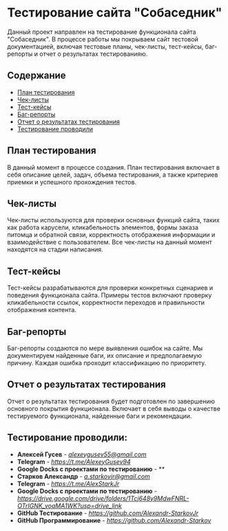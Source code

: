 # Тестирование сайта "Собаседник"

Данный проект направлен на тестирование функционала сайта "Собаседник". В процессе работы мы покрываем сайт тестовой документацией, включая тестовые планы, чек-листы, тест-кейсы, баг-репорты и отчет о результатах тестированияю.

## Содержание

- [План тестирования](#plan)
- [Чек-листы](#checklists)
- [Тест-кейсы](#test-cases)
- [Баг-репорты](#bug-reports)
- [Отчет о результатах тестирования](#test-results)
- [Тестирование проводили](#testers)

## План тестирования

В данный момент в процессе создания. План тестирования включает в себя описание целей, задач, объема тестирования, а также критериев приемки и успешного прохождения тестов.

## Чек-листы

Чек-листы используются для проверки основных функций сайта, таких как работа карусели, кликабельность элементов, формы заказа питомца и обратной связи, корректность отображения информации и взаимодействие с пользователем. Все чек-листы на данный момент находятся на стадии написания.

## Тест-кейсы

Тест-кейсы разрабатываются для проверки конкретных сценариев и поведения функционала сайта. Примеры тестов включают проверку кликабельности ссылок, корректности переходов и правильности отображения контента.

## Баг-репорты

Баг-репорты создаются по мере выявления ошибок на сайте. Мы документируем найденные баги, их описание и предполагаемую причину. Каждая ошибка проходит классификацию по приоритету.

## Отчет о результатах тестирования

Отчет о результатах тестирования будет подготовлен по завершению основного покрытия функционала. Включает в себя выводы о качестве тестируемого функционала, найденные баги и рекомендации.

## Тестирование проводили: 
- **Алексей Гусев** - *alexeygusev55@gmail.com*
- **Telegram** - *https://t.me/AlexeyGusev94*
- **Google Docks с проектами по тестированию** - **
- **Старков Александр** - *a.starkovjr@gmail.com*
- **Telegram** - *https://t.me/AlexStarkJr*
- **Google Docks с проектами по тестированию** - *https://drive.google.com/drive/folders/1Tcj648y9MdwFNRL-OTrIGNK_voaMA1WK?usp=drive_link*
- **GitHub Тестирование** - *https://github.com/Alexandr-StarkovJr*
- **GitHub Программирование** - *https://github.com/Alexandr-Starkov*